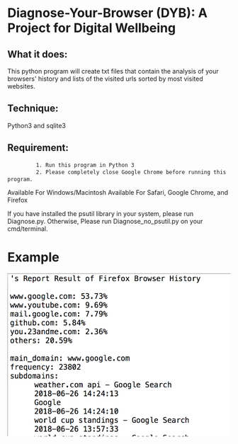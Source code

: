 # Diagnose-Your-Browser (DYB): A Project for Digital Wellbeing

## What it does: 
This python program will create txt files that contain the analysis of your browsers' history 
and lists of the visited urls sorted by most visited websites.

## Technique:
Python3 and sqlite3

## Requirement: 
             1. Run this program in Python 3 
             2. Please completely close Google Chrome before running this program.

Available For Windows/Macintosh
Available For Safari, Google Chrome, and Firefox

If you have installed the psutil library in your system, please run Diagnose.py. 
Otherwise, Please run Diagnose_no_psutil.py on your cmd/terminal. 

# Example 


<img src="result.png" width="515" height="369">
